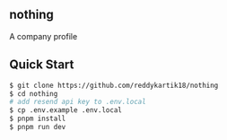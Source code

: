 ## nothing
A company profile

## Quick Start
```bash
$ git clone https://github.com/reddykartik18/nothing
$ cd nothing
# add resend api key to .env.local
$ cp .env.example .env.local
$ pnpm install
$ pnpm run dev
```
